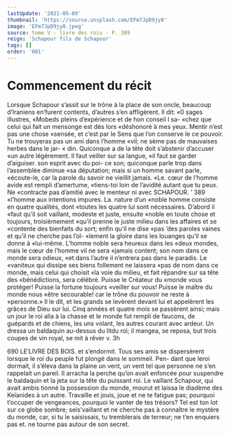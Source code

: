 ```yaml
---
lastUpdate: '2021-05-09'
thumbnail: 'https://source.unsplash.com/EFm7JpD9jy8'
image: 'EFm7JpD9jy8.jpeg'
source: tome V - livre des rois - P. 389
reign: 'Schapour fils de Schapour'
tags: []
order: '001'
---
```


# Commencement du récit

Lorsque Schapour s’assit sur le trône à la place de son oncle, beaucoup d’Iraniens en’furent contents, d’autres s’en affligèrent. Il dit: «0 sages illustres, «Mobeds pleins d’expérience et de hon conseil l sa- «chez que celui qui fait un mensonge est dès lors «déshonoré à mes yeux. Mentir n’est pas une chose «sensée, et c’est par le Sens que l’on conserve le
ce pouvoir. Tu ne trouyeras pas un ami dans l’homme «vil; ne sème pas de mauvaises herbes dans le jar- « din. Quiconque a de la tête doit s’abstenir d’accuser
«un autre légèrement. Il faut veiller sur sa langue, «il faut se garder d’aiguiser. son esprit avec du poi- ce son; quiconque parle trop dans l’assemblée diminue «sa députation; mais si un homme savant parle, «écoute-le, car la parole du savoir ne vieillit jamais. «Le. cœur de l’homme avide est rempli d’amertume, «tiens-toi loin de l’avidité autant que tu peux. Ne «contracte pas d’amitié avec le menteur ni avec
SCHAPOUR. ’ 389 «l’homme aux intentions impures. La. nature d’un
«noble homme consiste en quatre qualités, dont
«toutes les quatre lui sont nécessaires. D’abord il
«faut qu’il soit vaillant, modeste et juste, ensuite
«noble en toute chose et toujours, troisièmement
«qu’il prenne le juste milieu dans les affaires et se
«contente des bienfaits du sort; enfin qu’il ne dise
«pas ’des paroles vaines et qu’il ne cherche pas l’ol-
«lement la gloire dans les louanges qu’il se donne à
«lui-même. L’homme noble sera heureux dans les
«deux mondes, mais le cœur de l’homme vil ne sera
«jamais content; son nom dans ce monde sera odieux,
«et dans l’autre il n’entrera pas dans le paradis. Le
«vaniteux qui dissipe ses biens follement ne laissera
«pas de nom dans ce monde, mais celui qui choisit
«la voie du milieu, et fait répandre sur sa tête des «bénédictions, sera célébré. Puisse le Créateur du
«monde vous protéger! Puisse la fortune toujours «veiller sur vous! Puisse le maître du monde nous «être secourable! car le trône du pouvoir ne reste à «personne.» Il le dit, et les grands se levèrent devant lui et appelèrent les grâces de Dieu sur lui.
Cinq années et quatre mois se passèrent ainsi; mais un jour le roi alla à la chasse et le monde fut rempli de faucons, de guépards et de chiens, les uns
volant, les autres courant avec ardeur. Un dressa un baldaquin au-dessus du litdu roi; il mangea, se reposa, but trois coupes de vin royal, se mit à rêver
v. 3h

690 LE’LIVRE DES BOIS.
et s’endormit. Tous ses amis se dispersèrent lorsque
le roi du peuple fut plongé dans le sommeil. Pen- dant que leroi dormait, il s’éleva dans la plaine un
vent, un vent tel que personne ne s’en rappelait un pareil. Il arracha la perche qu’on avait enfoncée
pour suspendre le baldaquin et la jeta sur la tête du puissant roi. Le vaillant Schapour, qui avait ambis tionné la possession du monde, mourut et laissa le diadème des Keïanides à un autre. Travaille et jouis,
joue et ne te fatigue pas; pourquoi t’occuper de vengeances, pourquoi le vanter de tes trésors? Tel est ton lot sur ce globe sombre; seis’vaillant et ne cherche pas à connaître le mystère du monde, car,
si tu le saisissais, tu tremblerais de terreur; ne t’en enquiers pas et. ne tourne pas autour de son secret.
